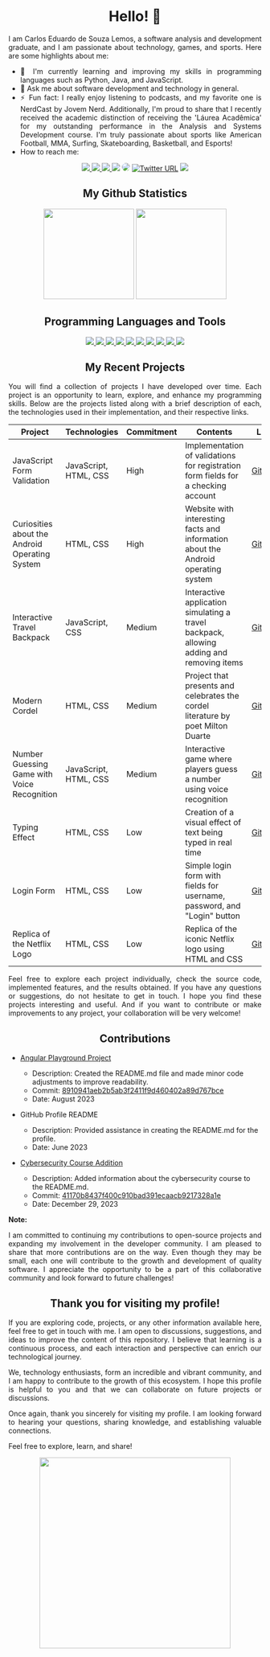 # <div align="center"> Hello! 👋 </div>

<div align="justify">
I am Carlos Eduardo de Souza Lemos, a software analysis and development graduate, and I am passionate about technology, games, and sports. Here are some highlights about me:

- 🌱 I'm currently learning and improving my skills in programming languages such as Python, Java, and JavaScript.
- 💬 Ask me about software development and technology in general.
- ⚡ Fun fact: I really enjoy listening to podcasts, and my favorite one is NerdCast by Jovem Nerd. Additionally, I'm proud to share that I recently received the academic distinction of receiving the 'Láurea Acadêmica' for my outstanding performance in the Analysis and Systems Development course. I'm truly passionate about sports like American Football, MMA, Surfing, Skateboarding, Basketball, and Esports!
- How to reach me:
</div>

<div align="center">
<a href="https://github.com/CarlosEduardoLemos" target="_blank"><img src="https://img.shields.io/badge/GitHub-100000?style=for-the-badge&logo=github&logoColor=white"/a>
<a href="https://gitlab.com/CarlosEduardoLemos" target="_blank"><img src="https://img.shields.io/badge/GitLab-330F63?style=for-the-badge&logo=gitlab&logoColor=white"/a>
<a href="https://www.instagram.com/carl0s_lem0s/" target="_blank"><img src="https://img.shields.io/badge/-Instagram-%23E4405F?style=for-the-badge&logo=instagram&logoColor=white"</a>
<a href="mailto:lemosecarlos@gmail.com"> <img src="https://img.shields.io/badge/-Gmail-%23333?style=for-the-badge&logo=gmail&logoColor=white" target="_blank"></a>
<a href="https://www.linkedin.com/in/carlos-eduardo-de-souza-lemos/" target="_blank"><img src="https://img.shields.io/badge/-LinkedIn-%230077B5?style=for-the-badge&logo=linkedin&logoColor=white" style="border-radius: 30px" target="_blank"></a>
<a href="https://twitter.com/Kadu_Karlinhos" target="_blank"> <img alt="Twitter URL" src="https://img.shields.io/badge/Twitter-1DA1F2?style=for-the-badge&logo=twitter&logoColor=white" target="_blank"></a>
<a href="https://pt.stackoverflow.com/users/330536/carlos-lemos" target="_blank"><img src="https://img.shields.io/badge/Stack_Overflow-FE7A16?style=for-the-badge&logo=stack-overflow&logoColor=white"></a>
</div>

## <div align="center"> My Github Statistics </div>

<div align="center">
  <img height="180em" src="https://github-readme-stats.vercel.app/api?username=CarlosEduardoLemos&show_icons=true&theme=transparent">
  <img height="180em" src="https://github-readme-stats.vercel.app/api/top-langs/?username=CarlosEduardoLemos&layout=compact&show_icons=true&theme=transparent">
</div>

## <div align="center"> Programming Languages and Tools </div>

<div align="center">
  <a href="https://github.com/CarlosEduardoLemos">
    <img src="https://img.shields.io/badge/Python-3776AB?style=for-the-badge&logo=python&logoColor=white">
    <img src="https://img.shields.io/badge/Java-ED8B00?style=for-the-badge&logo=openjdk&logoColor=white">
    <img src="https://img.shields.io/badge/JavaScript-F7DF1E?style=for-the-badge&logo=JavaScript&logoColor=white">
    <img src="https://img.shields.io/badge/HTML5-E34F26?style=for-the-badge&logo=html5&logoColor=white">
    <img src="https://img.shields.io/badge/CSS3-1572B6?style=for-the-badge&logo=css3&logoColor=white">
    <img src="https://img.shields.io/badge/React-20232A?style=for-the-badge&logo=react&logoColor=61DAFB">
    <img src="https://img.shields.io/badge/Visual_Studio_Code-0078D4?style=for-the-badge&logo=visual%20studio%20code&logoColor=white">
    <img src="https://img.shields.io/badge/GIT-E44C30?style=for-the-badge&logo=git&logoColor=white">
    <img src="https://img.shields.io/badge/Linux-FCC624?style=for-the-badge&logo=linux&logoColor=black">
    <img src="https://img.shields.io/badge/Windows-0078D6?style=for-the-badge&logo=windows&logoColor=white">
  </a>
</div>

## <div align="center"> My Recent Projects </div>

<div align="justify">
You will find a collection of projects I have developed over time. Each project is an opportunity to learn, explore, and enhance my programming skills. Below are the projects listed along with a brief description of each, the technologies used in their implementation, and their respective links.
</div>


| Project                                      | Technologies                   | Commitment | Contents                                                                       | Link                                                                                            |
| -------------------------------------------- | ------------------------------- | ----------- | ------------------------------------------------------------------------------ | ----------------------------------------------------------------------------------------------- |
| JavaScript Form Validation                   | JavaScript, HTML, CSS          | High        | Implementation of validations for registration form fields for a checking account | [GitHub](https://github.com/CarlosEduardoLemos/JS-Validando-Formularios)                         |
| Curiosities about the Android Operating System | HTML, CSS                      | High        | Website with interesting facts and information about the Android operating system | [GitHub](https://github.com/CarlosEduardoLemos/projeto-android)                                |
| Interactive Travel Backpack                  | JavaScript, CSS                | Medium      | Interactive application simulating a travel backpack, allowing adding and removing items | [GitHub](https://github.com/CarlosEduardoLemos/Mochila_De_Viagem)                             |
| Modern Cordel                               | HTML, CSS                      | Medium      | Project that presents and celebrates the cordel literature by poet Milton Duarte  | [GitHub](https://github.com/CarlosEduardoLemos/projeto-cordel)                                   |
| Number Guessing Game with Voice Recognition  | JavaScript, HTML, CSS          | Medium      | Interactive game where players guess a number using voice recognition              | [GitHub](https://github.com/CarlosEduardoLemos/js-Game-Com-Reconhecimento-De-Voz)              |
| Typing Effect                               | HTML, CSS                      | Low         | Creation of a visual effect of text being typed in real time                     | [GitHub](https://github.com/CarlosEduardoLemos/Efeito_Digitando)                                 |
| Login Form                                 | HTML, CSS                       | Low         | Simple login form with fields for username, password, and "Login" button           | [GitHub](https://github.com/CarlosEduardoLemos/Login-HTML)                                     |
| Replica of the Netflix Logo                 | HTML, CSS                      | Low         | Replica of the iconic Netflix logo using HTML and CSS                            | [GitHub](https://github.com/CarlosEduardoLemos/logo_Netflix)                                   |


<div align="justify">
Feel free to explore each project individually, check the source code, implemented features, and the results obtained. If you have any questions or suggestions, do not hesitate to get in touch. I hope you find these projects interesting and useful. And if you want to contribute or make improvements to any project, your collaboration will be very welcome!
</div>


## <div align="center"> Contributions </div>

- [Angular Playground Project](https://github.com/felipeAguiarCode/angular-playground)
  - Description: Created the README.md file and made minor code adjustments to improve readability.
  - Commit: [8910941aeb2b5ab3f2411f9d460402a89d767bce](https://github.com/felipeAguiarCode/angular-playground/commit/8910941aeb2b5ab3f2411f9d460402a89d767bce)
  - Date: August 2023

- GitHub Profile README
  - Description: Provided assistance in creating the README.md for the profile.
  - Date: June 2023
 
- [Cybersecurity Course Addition](https://github.com/Universidade-Livre/ciencia-da-computacao)
  - Description: Added information about the cybersecurity course to the README.md.
  - Commit: [41170b8437f400c910bad391ecaacb9217328a1e](https://github.com/Universidade-Livre/ciencia-da-computacao/commit/41170b8437f400c910bad391ecaacb9217328a1e)
  - Date: December 29, 2023

**Note:** <div align="justify"> I am committed to continuing my contributions to open-source projects and expanding my involvement in the developer community. I am pleased to share that more contributions are on the way. Even though they may be small, each one will contribute to the growth and development of quality software. I appreciate the opportunity to be a part of this collaborative community and look forward to future challenges! </div>

## <div align="center"> Thank you for visiting my profile! </div>

<div align="justify">
If you are exploring code, projects, or any other information available here, feel free to get in touch with me. I am open to discussions, suggestions, and ideas to improve the content of this repository. I believe that learning is a continuous process, and each interaction and perspective can enrich our technological journey.

We, technology enthusiasts, form an incredible and vibrant community, and I am happy to contribute to the growth of this ecosystem. I hope this profile is helpful to you and that we can collaborate on future projects or discussions.

Once again, thank you sincerely for visiting my profile. I am looking forward to hearing your questions, sharing knowledge, and establishing valuable connections.

Feel free to explore, learn, and share!
</div>
<div align="center">
   <!-- <img height="350em" src="./.github/assets/cover_.png"/> -->
   <img height="380em" src="https://user-images.githubusercontent.com/70382532/138322189-2db8df52-9dcb-40a0-88a8-c365466bd33d.gif"/>
</div>
